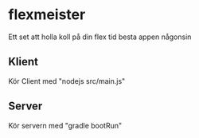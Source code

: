 # flexmeister
Ett set att holla koll på din flex tid
besta appen någonsin

## Klient
Kör Client med "nodejs src/main.js"

## Server
Kör servern med "gradle bootRun"